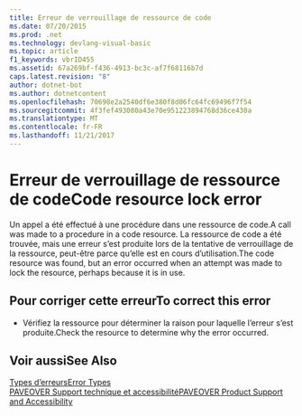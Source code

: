 ```yaml
---
title: Erreur de verrouillage de ressource de code
ms.date: 07/20/2015
ms.prod: .net
ms.technology: devlang-visual-basic
ms.topic: article
f1_keywords: vbrID455
ms.assetid: 67a269bf-f436-4913-bc3c-af7f68116b7d
caps.latest.revision: "8"
author: dotnet-bot
ms.author: dotnetcontent
ms.openlocfilehash: 70698e2a2540df6e380f8d06fc64fc69496f7f54
ms.sourcegitcommit: 4f3fef493080a43e70e951223894768d36ce430a
ms.translationtype: MT
ms.contentlocale: fr-FR
ms.lasthandoff: 11/21/2017
---
```

# <a name="code-resource-lock-error"></a><span data-ttu-id="ba702-102">Erreur de verrouillage de ressource de code</span><span class="sxs-lookup"><span data-stu-id="ba702-102">Code resource lock error</span></span>
<span data-ttu-id="ba702-103">Un appel a été effectué à une procédure dans une ressource de code.</span><span class="sxs-lookup"><span data-stu-id="ba702-103">A call was made to a procedure in a code resource.</span></span> <span data-ttu-id="ba702-104">La ressource de code a été trouvée, mais une erreur s’est produite lors de la tentative de verrouillage de la ressource, peut-être parce qu’elle est en cours d’utilisation.</span><span class="sxs-lookup"><span data-stu-id="ba702-104">The code resource was found, but an error occurred when an attempt was made to lock the resource, perhaps because it is in use.</span></span>  
  
## <a name="to-correct-this-error"></a><span data-ttu-id="ba702-105">Pour corriger cette erreur</span><span class="sxs-lookup"><span data-stu-id="ba702-105">To correct this error</span></span>  
  
-   <span data-ttu-id="ba702-106">Vérifiez la ressource pour déterminer la raison pour laquelle l’erreur s’est produite.</span><span class="sxs-lookup"><span data-stu-id="ba702-106">Check the resource to determine why the error occurred.</span></span>  
  
## <a name="see-also"></a><span data-ttu-id="ba702-107">Voir aussi</span><span class="sxs-lookup"><span data-stu-id="ba702-107">See Also</span></span>  
 [<span data-ttu-id="ba702-108">Types d’erreurs</span><span class="sxs-lookup"><span data-stu-id="ba702-108">Error Types</span></span>](../../visual-basic/programming-guide/language-features/error-types.md)  
 [<span data-ttu-id="ba702-109">PAVEOVER Support technique et accessibilité</span><span class="sxs-lookup"><span data-stu-id="ba702-109">PAVEOVER Product Support and Accessibility</span></span>](http://msdn.microsoft.com/en-us/14e1d293-7b6d-40a6-bf3e-a92f8ee6c88c)
